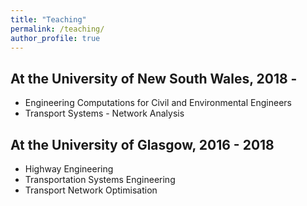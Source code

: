 ```yaml
---
title: "Teaching"
permalink: /teaching/
author_profile: true
---
```


At the University of New South Wales, 2018 -
--------
* Engineering Computations for Civil and Environmental Engineers
* Transport Systems - Network Analysis

At the University of Glasgow, 2016 - 2018
--------
* Highway Engineering
* Transportation Systems Engineering
* Transport Network Optimisation


